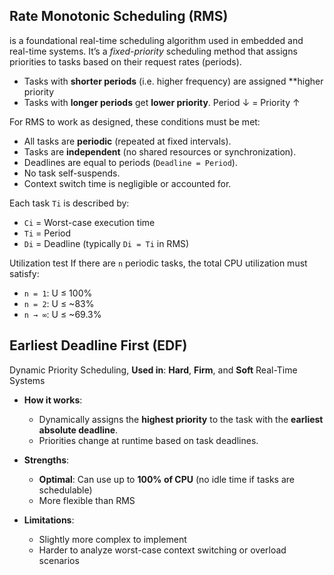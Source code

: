 ## Rate Monotonic Scheduling (RMS)
is a foundational real-time scheduling algorithm used in embedded and real-time systems. It’s a _fixed-priority_ scheduling method that assigns priorities to tasks based on their request rates (periods).

- Tasks with **shorter periods** (i.e. higher frequency) are assigned **higher priority
- Tasks with **longer periods** get **lower priority**.
Period ↓ = Priority ↑

For RMS to work as designed, these conditions must be met:
- All tasks are **periodic** (repeated at fixed intervals).
- Tasks are **independent** (no shared resources or synchronization).
- Deadlines are equal to periods (`Deadline = Period`).
- No task self-suspends.
- Context switch time is negligible or accounted for.
  

Each task `Ti` is described by:
- `Ci` = Worst-case execution time
- `Ti` = Period
- `Di` = Deadline (typically `Di = Ti` in RMS)

Utilization test
If there are `n` periodic tasks, the total CPU utilization must satisfy:
- `n = 1`: U ≤ 100%
- `n = 2`: U ≤ ~83%
- `n → ∞`: U ≤ ~69.3%


## Earliest Deadline First (EDF)

Dynamic Priority Scheduling, **Used in**: **Hard**, **Firm**, and **Soft** Real-Time Systems

- **How it works**:
    - Dynamically assigns the **highest priority** to the task with the **earliest absolute deadline**.
    - Priorities change at runtime based on task deadlines.

- **Strengths**:
    - **Optimal**: Can use up to **100% of CPU** (no idle time if tasks are schedulable)
    - More flexible than RMS
        
- **Limitations**:
    - Slightly more complex to implement
    - Harder to analyze worst-case context switching or overload scenarios